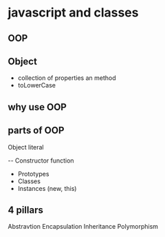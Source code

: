# javascript and classes

## OOP 

## Object
- collection of properties an method
- toLowerCase


## why use OOP

## parts of OOP
Object literal

-- Constructor function
- Prototypes
- Classes
- Instances (new, this)

## 4 pillars
Abstravtion
Encapsulation
Inheritance
Polymorphism
